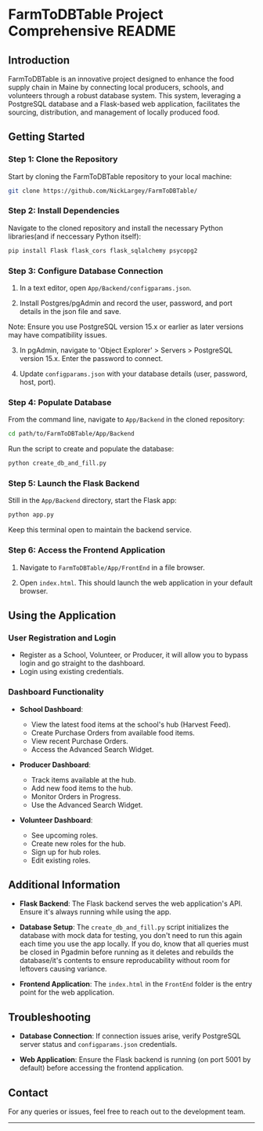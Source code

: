 # FarmToDBTable Project Comprehensive README

## Introduction

FarmToDBTable is an innovative project designed to enhance the food supply chain in Maine by connecting local producers, schools, and volunteers through a robust database system. This system, leveraging a PostgreSQL database and a Flask-based web application, facilitates the sourcing, distribution, and management of locally produced food.

## Getting Started

### Step 1: Clone the Repository

Start by cloning the FarmToDBTable repository to your local machine:

```bash
git clone https://github.com/NickLargey/FarmToDBTable/
```

### Step 2: Install Dependencies

Navigate to the cloned repository and install the necessary Python libraries(and if neccessary Python itself):

```bash
pip install Flask flask_cors flask_sqlalchemy psycopg2
```

### Step 3: Configure Database Connection

1. In a text editor, open `App/Backend/configparams.json`.

2. Install Postgres/pgAdmin and record the user, password, and port details in the json file and save.

Note: Ensure you use PostgreSQL version 15.x or earlier as later versions may have compatibility issues.

3. In pgAdmin, navigate to 'Object Explorer' > Servers > PostgreSQL version 15.x. Enter the password to connect.

4. Update `configparams.json` with your database details (user, password, host, port).

### Step 4: Populate Database

From the command line, navigate to `App/Backend` in the cloned repository:

```bash
cd path/to/FarmToDBTable/App/Backend
```

Run the script to create and populate the database:

```bash
python create_db_and_fill.py
```

### Step 5: Launch the Flask Backend

Still in the `App/Backend` directory, start the Flask app:

```bash
python app.py
```

Keep this terminal open to maintain the backend service.

### Step 6: Access the Frontend Application

1. Navigate to `FarmToDBTable/App/FrontEnd` in a file browser.

2. Open `index.html`. This should launch the web application in your default browser.

## Using the Application

### User Registration and Login

- Register as a School, Volunteer, or Producer, it will allow you to bypass login and go straight to the dashboard.
- Login using existing credentials.

### Dashboard Functionality

- **School Dashboard**:
  - View the latest food items at the school's hub (Harvest Feed).
  - Create Purchase Orders from available food items.
  - View recent Purchase Orders.
  - Access the Advanced Search Widget.

- **Producer Dashboard**:
  - Track items available at the hub.
  - Add new food items to the hub.
  - Monitor Orders in Progress.
  - Use the Advanced Search Widget.

- **Volunteer Dashboard**:
  - See upcoming roles.
  - Create new roles for the hub.
  - Sign up for hub roles.
  - Edit existing roles.

## Additional Information

- **Flask Backend**: The Flask backend serves the web application's API. Ensure it's always running while using the app.

- **Database Setup**: The `create_db_and_fill.py` script initializes the database with mock data for testing, you don't need to run this again each time you use the app locally. If you do, know that all queries must be closed in Pgadmin before running as it deletes and rebuilds the database/it's contents to ensure reproducability without room for leftovers causing variance. 

- **Frontend Application**: The `index.html` in the `FrontEnd` folder is the entry point for the web application.

## Troubleshooting

- **Database Connection**: If connection issues arise, verify PostgreSQL server status and `configparams.json` credentials.

- **Web Application**: Ensure the Flask backend is running (on port 5001 by default) before accessing the frontend application.

## Contact

For any queries or issues, feel free to reach out to the development team.

---

